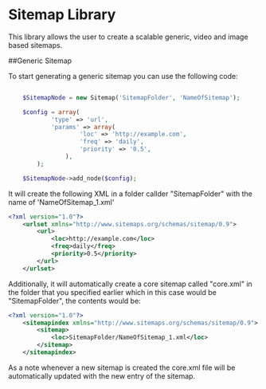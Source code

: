 # Sitemap Library

This library allows the user to create a scalable generic, video and image based sitemaps.

##Generic Sitemap

To start generating a generic sitemap you can use the following code:

```php

	$SitemapNode = new Sitemap('SitemapFolder', 'NameOfSitemap');

	$config = array(
			'type' => 'url',
			'params' => array(
					'loc' => 'http://example.com',
					'freq' => 'daily',
					'priority' => '0.5',
				),
		);

	$SitemapNode->add_node($config);

```

It will create the following XML in a folder callder "SitemapFolder" with the name of 'NameOfSitemap_1.xml'

```xml
<?xml version="1.0"?>
	<urlset xmlns="http://www.sitemaps.org/schemas/sitemap/0.9">
		<url>
			<loc>http://example.com</loc>
			<freq>daily</freq>
			<priority>0.5</priority>
		</url>
	</urlset>
```

Additionally, it will automatically create a core sitemap called "core.xml" in the folder that you specified earlier which in this case would be "SitemapFolder", the contents would be:

```xml
<?xml version="1.0"?>
	<sitemapindex xmlns="http://www.sitemaps.org/schemas/sitemap/0.9">
		<sitemap>
			<loc>SitemapFolder/NameOfSitemap_1.xml</loc>
		</sitemap>
	</sitemapindex>
```
As a note whenever a new sitemap is created the core.xml file will be automatically updated with the new entry of the sitemap.